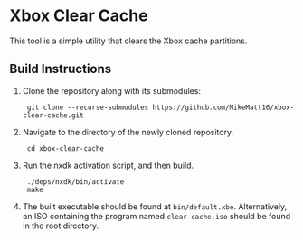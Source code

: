 # Xbox Clear Cache
This tool is a simple utility that clears the Xbox cache partitions.

## Build Instructions
1. Clone the repository along with its submodules:

        git clone --recurse-submodules https://github.com/MikeMatt16/xbox-clear-cache.git
2. Navigate to the directory of the newly cloned repository.

        cd xbox-clear-cache
3. Run the nxdk activation script, and then build.

        ./deps/nxdk/bin/activate
        make

4. The built executable should be found at `bin/default.xbe`. Alternatively, an ISO containing the program named `clear-cache.iso` should be found in the root directory.
